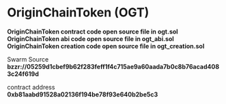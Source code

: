 # OriginChainToken (OGT)  

**OriginChainToken contract code open source file in ogt.sol**  
**OriginChainToken abi code open source file in ogt_abi.sol**  
**OriginChainToken creation code open source file in ogt_creation.sol**  

Swarm Source  
**bzzr://05259d1cbef9b62f283feff1f4c715ae9a60aada7b0c8b76acad4083c24f619d**  

contract address  
**0xb81aabd91528a02136f194be78f93e640b2be5c3**  